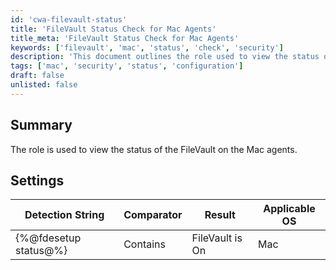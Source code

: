```yaml
---
id: 'cwa-filevault-status'
title: 'FileVault Status Check for Mac Agents'
title_meta: 'FileVault Status Check for Mac Agents'
keywords: ['filevault', 'mac', 'status', 'check', 'security']
description: 'This document outlines the role used to view the status of FileVault on Mac agents, including detection strings and applicable operating systems.'
tags: ['mac', 'security', 'status', 'configuration']
draft: false
unlisted: false
---
```

## Summary

The role is used to view the status of the FileVault on the Mac agents.

## Settings

| Detection String         | Comparator | Result               | Applicable OS |
|-------------------------|------------|----------------------|----------------|
| {%@fdesetup status@%}  | Contains   | FileVault is On      | Mac            |


